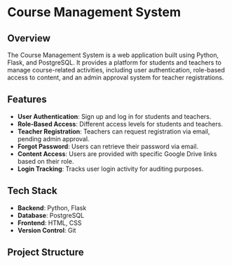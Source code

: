 # Course Management System

## Overview

The Course Management System is a web application built using Python, Flask, and PostgreSQL. It provides a platform for students and teachers to manage course-related activities, including user authentication, role-based access to content, and an admin approval system for teacher registrations.

## Features

- **User Authentication**: Sign up and log in for students and teachers.
- **Role-Based Access**: Different access levels for students and teachers.
- **Teacher Registration**: Teachers can request registration via email, pending admin approval.
- **Forgot Password**: Users can retrieve their password via email.
- **Content Access**: Users are provided with specific Google Drive links based on their role.
- **Login Tracking**: Tracks user login activity for auditing purposes.

## Tech Stack

- **Backend**: Python, Flask
- **Database**: PostgreSQL
- **Frontend**: HTML, CSS
- **Version Control**: Git

## Project Structure
